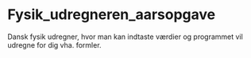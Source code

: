 # Fysik_udregneren_aarsopgave
 Dansk fysik udregner, hvor man kan indtaste værdier og programmet vil udregne for dig vha. formler.
